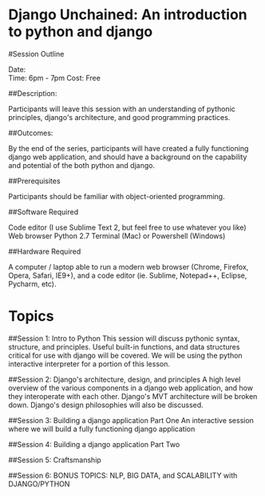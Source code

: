 Django Unchained: An introduction to python and django
======================================
#Session Outline

Date:       
Time:   6pm - 7pm
Cost:   Free

##Description:

Participants will leave this session with an understanding of pythonic principles, django's architecture, and good programming practices.

##Outcomes:

By the end of the series, participants will have created a fully functioning django web application, and should have a background on the capability and potential of the both python and django.

##Prerequisites

Participants should be familiar with object-oriented programming.

##Software Required

Code editor (I use Sublime Text 2, but feel free to use whatever you like)
Web browser
Python 2.7
Terminal (Mac) or Powershell (Windows)

##Hardware Required

A computer / laptop able to run a modern web browser (Chrome, Firefox, Opera, Safari, IE9+), and a code editor (ie. Sublime, Notepad++, Eclipse, Pycharm, etc).

Topics
========================

##Session 1: Intro to Python
This session will discuss pythonic syntax, structure, and principles. Useful built-in functions, and data structures critical for use with django will be covered. We will be using the python interactive interpreter for a portion of this lesson.

##Session 2: Django's architecture, design, and principles
A high level overview of the various components in a django web application, and how they interoperate with each other. Django's MVT architecture will be broken down. Django's design philosophies will also be discussed.

##Session 3: Building a django application Part One
An interactive session where we will build a fully functioning django application 

##Session 4: Building a django application Part Two

##Session 5: Craftsmanship

##Session 6: BONUS TOPICS: NLP, BIG DATA, and SCALABILITY with DJANGO/PYTHON
